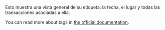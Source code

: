 Esto muestra una vista general de su etiqueta: la fecha, el lugar y todas las transacciones asociadas a ella.

You can read more about tags in [the official documentation](https://docs.firefly-iii.org/concepts/tags).